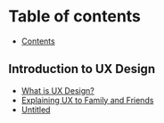 # Table of contents

* [Contents](README.md)

## Introduction to UX Design

* [What is UX Design?](introduction-to-ux-design/what-is-ux-design.md)
* [Explaining UX to Family and Friends](introduction-to-ux-design/explaining-ux-to-family-and-friends.md)
* [Untitled](introduction-to-ux-design/untitled.md)

